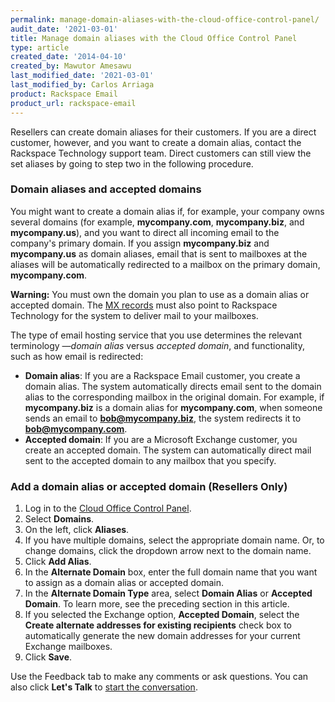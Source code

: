 ```yaml
---
permalink: manage-domain-aliases-with-the-cloud-office-control-panel/
audit_date: '2021-03-01'
title: Manage domain aliases with the Cloud Office Control Panel
type: article
created_date: '2014-04-10'
created_by: Mawutor Amesawu
last_modified_date: '2021-03-01'
last_modified_by: Carlos Arriaga
product: Rackspace Email
product_url: rackspace-email
---
```


Resellers can create domain aliases for their customers. If you are a
direct customer, however, and you want to create a domain alias,
contact the Rackspace Technology support team. Direct customers can still
view the set aliases by going to step two in the following procedure.

### Domain aliases and accepted domains

You might want to create a domain alias if, for example, your company
owns several domains (for example, **mycompany.com**, **mycompany.biz**,
and **mycompany.us**), and you want to direct all incoming email to the
company's primary domain. If you assign **mycompany.biz** and
**mycompany.us** as domain aliases, email that is sent to mailboxes at
the aliases will be automatically redirected to a mailbox on the primary
domain, **mycompany.com**.

**Warning:** You must own the domain you plan to use as a domain alias or accepted domain.
The [MX records](/support/how-to/dns-record-definitions/#mx-record) must also point to
Rackspace Technology for the system to deliver mail to your mailboxes.

The type of email hosting service that you use determines the relevant
terminology &mdash;*domain alias* versus *accepted domain*, and functionality,
such as how email is redirected:

-   **Domain alias**: If you are a Rackspace Email customer, you create
    a domain alias. The system automatically directs email sent to the domain
    alias to the corresponding mailbox in the original domain. For
    example, if **mycompany.biz** is a domain alias for
    **mycompany.com**, when someone sends an email to
    **bob@mycompany.biz**, the system redirects it to **bob@mycompany.com**.
-   **Accepted domain**: If you are a Microsoft Exchange customer, you create
    an accepted domain. The system can automatically direct mail sent to the
    accepted domain to any mailbox that you specify.

### Add a domain alias or accepted domain (Resellers Only)

1.  Log in to the [Cloud Office Control
    Panel](https://cp.rackspace.com/).
2.  Select **Domains**.
3.  On the left, click **Aliases**.
4.  If you have multiple domains, select the appropriate domain name.
    Or, to change domains, click the dropdown arrow next to the domain name.
5.  Click **Add Alias**.
6.  In the **Alternate Domain** box, enter the full domain name that you
    want to assign as a domain alias or accepted domain.
7.  In the **Alternate Domain Type** area, select **Domain Alias** or
    **Accepted Domain**. To learn more, see the preceding section in
    this article.
8.  If you selected the Exchange option, **Accepted Domain**, select the
    **Create alternate addresses for existing recipients** check box to
    automatically generate the new domain addresses for your current
    Exchange mailboxes.
9.  Click **Save**.

Use the Feedback tab to make any comments or ask questions. You can also click
**Let's Talk** to [start the conversation](https://www.rackspace.com/). 
